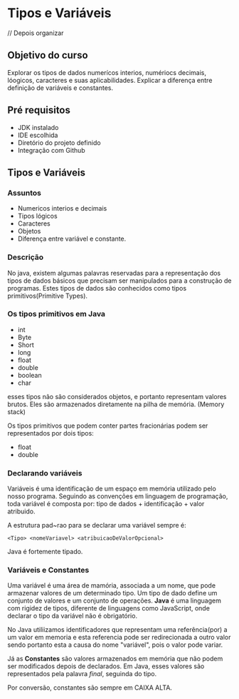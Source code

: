 # Tipos e Variáveis 

// Depois organizar

## Objetivo do curso

Explorar os tipos de dados numerícos interios, numériocs decimais, lóogicos, caracteres e suas aplicabilidades. Explicar a diferença entre definição de variáveis e constantes.

## Pré requisitos

- JDK instalado 
- IDE escolhida
- Diretório do projeto definido
- Integração com Github

## Tipos e Variáveis

### Assuntos

- Numericos interios e decimais
- Tipos lógicos
- Caracteres
- Objetos
- Diferença entre variável e constante.

### Descrição

No java, existem algumas palavras reservadas para a representação dos tipos de dados básicos que precisam ser manipulados para a construção de programas. Estes tipos de dados são conhecidos como tipos primitivos(Primitive Types).

### Os tipos primitivos em Java

- int 
- Byte
- Short
- long
- float
- double
- boolean
- char

esses tipos não são considerados objetos, e portanto representam valores brutos. Eles são armazenados diretamente na pilha de memória. (Memory stack)

Os tipos primitivos que podem conter partes fracionárias podem ser representados por dois tipos: 

- float
- double

### Declarando variáveis

Variáveis é uma identificação de um espaço em memória utilizado pelo nosso programa. Seguindo as convenções em linguagem de programação, toda variável é composta por: tipo de dados + identificação + valor atribuido.

A estrutura pad~rao para se declarar uma variável sempre é: 

`<Tipo> <nomeVariavel> <atribuicaoDeValorOpcional>`

Java é fortemente tipado.

### Variáveis e Constantes

Uma variável é uma área de mamória, associada a um nome, que pode armazenar valores de um determinado tipo. Um tipo de dado define um conjunto de valores e um conjunto de operações. **Java** é uma linguagem com rigidez de tipos, diferente de linguagens como JavaScript, onde declarar o tipo da variável não é obrigatório.

No Java utiliizamos identificadores que representam uma referência(por) a um valor em memoria e esta referencia pode ser redirecionada a outro valor sendo portanto esta a causa do nome "variável", pois o valor pode variar.

Já as **Constantes** são valores armazenados em memória que não podem ser modificados depois de declarados. Em Java, esses valores são representados pela palavra *final*, seguinda do tipo.

Por conversão, constantes são sempre em CAIXA ALTA.
